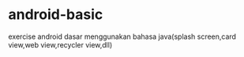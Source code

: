 # android-basic
exercise android dasar menggunakan bahasa java(splash screen,card view,web view,recycler view,dll)
